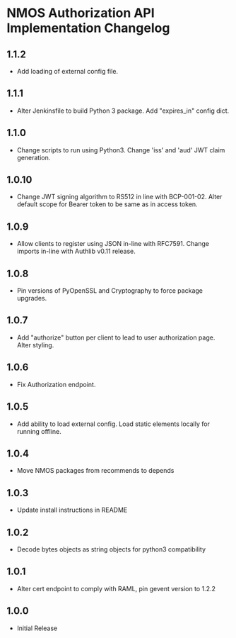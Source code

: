 # NMOS Authorization API Implementation Changelog

## 1.1.2
- Add loading of external config file.

## 1.1.1
- Alter Jenkinsfile to build Python 3 package. Add "expires_in" config dict.

## 1.1.0
- Change scripts to run using Python3. Change 'iss' and 'aud' JWT claim generation.

## 1.0.10
- Change JWT signing algorithm to RS512 in line with BCP-001-02. Alter default scope for Bearer token to be same as in access token.

## 1.0.9
- Allow clients to register using JSON in-line with RFC7591. Change imports in-line with Authlib v0.11 release.

## 1.0.8
- Pin versions of PyOpenSSL and Cryptography to force package upgrades.

## 1.0.7
- Add "authorize" button per client to lead to user authorization page. Alter styling.

## 1.0.6
- Fix Authorization endpoint.

## 1.0.5
- Add ability to load external config. Load static elements locally for running offline.

## 1.0.4
- Move NMOS packages from recommends to depends

## 1.0.3
- Update install instructions in README

## 1.0.2
- Decode bytes objects as string objects for python3 compatibility

## 1.0.1
- Alter cert endpoint to comply with RAML, pin gevent version to 1.2.2

## 1.0.0
- Initial Release
